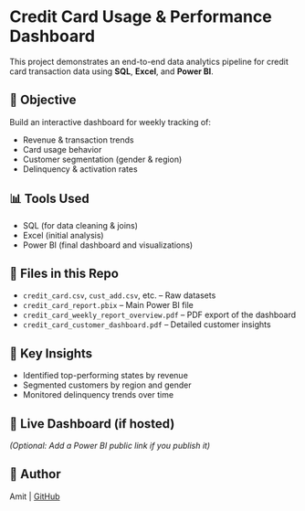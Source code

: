 # Credit Card Usage & Performance Dashboard

This project demonstrates an end-to-end data analytics pipeline for credit card transaction data using **SQL**, **Excel**, and **Power BI**.

## 🚀 Objective
Build an interactive dashboard for weekly tracking of:
- Revenue & transaction trends
- Card usage behavior
- Customer segmentation (gender & region)
- Delinquency & activation rates

## 📊 Tools Used
- SQL (for data cleaning & joins)
- Excel (initial analysis)
- Power BI (final dashboard and visualizations)

## 📁 Files in this Repo
- `credit_card.csv`, `cust_add.csv`, etc. – Raw datasets
- `credit_card_report.pbix` – Main Power BI file
- `credit_card_weekly_report_overview.pdf` – PDF export of the dashboard
- `credit_card_customer_dashboard.pdf` – Detailed customer insights

## 🧠 Key Insights
- Identified top-performing states by revenue
- Segmented customers by region and gender
- Monitored delinquency trends over time

## 🔗 Live Dashboard (if hosted)
*(Optional: Add a Power BI public link if you publish it)*

## 📌 Author
Amit | [GitHub](https://github.com/amitkk98)
